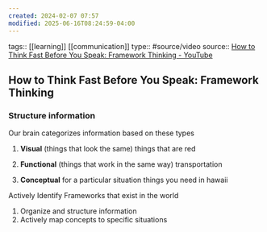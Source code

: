 ```yaml
---
created: 2024-02-07 07:57
modified: 2025-06-16T08:24:59-04:00
---
```

tags:: [[learning]] [[communication]]
type:: #source/video
source:: [How to Think Fast Before You Speak: Framework Thinking - YouTube](https://www.youtube.com/watch?v=lcyHC9HLTzc)
## How to Think Fast Before You Speak: Framework Thinking

### Structure information
Our brain categorizes information based on these types

1. **Visual** (things that look the same)
    things that are red

2. **Functional** (things that work in the same way)
    transportation

3. **Conceptual** for a particular situation
    things you need in hawaii


Actively Identify Frameworks that exist in the world
1. Organize and structure information
2. Actively map concepts to specific situations
